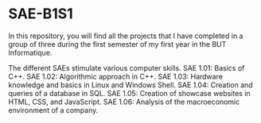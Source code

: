 # SAE-B1S1
In this repository, you will find all the projects that I have completed in a group of three during the first semester of my first year in the BUT Informatique.

The different SAEs stimulate various computer skills.
SAE 1.01: Basics of C++.
SAE 1.02: Algorithmic approach in C++.
SAE 1.03: Hardware knowledge and basics in Linux and Windows Shell.
SAE 1.04: Creation and queries of a database in SQL.
SAE 1.05: Creation of showcase websites in HTML, CSS, and JavaScript.
SAE 1.06: Analysis of the macroeconomic environment of a company.